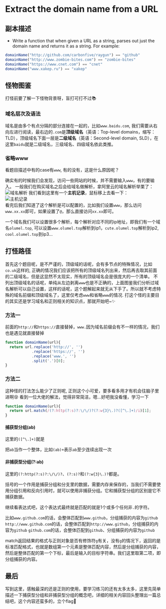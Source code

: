 # Extract the domain name from a URL

## 副本描述

- Write a function that when given a URL as a string, parses out just the domain name and returns it as a string. For example:

```js
domainName("http://github.com/carbonfive/raygun") == "github" 
domainName("http://www.zombie-bites.com") == "zombie-bites"
domainName("https://www.cnet.com") == "cnet"
domainName("www.xakep.ru") == "xakep"
```

## 怪物图鉴

打怪前要了解一下怪物背景呀，盲打可打不过📚

### 域名层次及语法

域名是由多个有点分隔的部分连接在一起的，比如`www.baidu.com`, 我们需要从右向左进行阅读，最右边的`.com`是**顶级域名**（英语：Top-level domains，缩写：TLD），顶级域名下面一层是**二级域名**（英语：Second-level domain, SLD），在这里`baidu`就是二级域名，三级域名、四级域名依此类推。

### 省略www

看题目描述中有的case有`www`, 有的没有，这是什么原因呢？

确实有的时候我们会发现，访问一些网站的时候，并不需要输入`www`，有的要输入。
一般我们在购买域名之后会给域名做解析，拿阿里云的域名解析举栗了：  
![域名解析](https://fxpby.oss-cn-beijing.aliyuncs.com/blogImg/exercise/extractDomain/%E8%A7%A3%E6%9E%90.png)
我们看到这里有一个**主机记录**，鼠标移上去看一下：  
![主机记录](https://fxpby.oss-cn-beijing.aliyuncs.com/blogImg/exercise/extractDomain/%E4%B8%BB%E6%9C%BA%E8%AE%B0%E5%BD%95.png)  
看完后我们知道了这个解析是可以配置的，比如我们设置`www`，那么访问`www.xx.xx`即可，如果设置了`@`，那么直接访问`xx.xx`即可。

一个域名我们可以设置很多个解析，每个解析对应不同的ip地址，即我们有一个域名`olumel.top`, 可以设置`www.olumel.top`解析到ip1，`cute.olumel.top`解析到ip2, `cool.olumel.top`到ip3...

## 打怪路径

首先这个题目呢，是不严谨的，顶级域的话呢，会有多节点的特殊情况，比如`co.uk`这样的, 正确的情况我们应该把所有的顶级域名列出来，然后再去取其前面的二级域名，但是这显然不太现实，所有的顶级域名会是很庞大的一个清单。
不列出顶级域名的话呢，单纯从左边剥离`www`也是不正确的，上面图鉴我们分析过域名解析可以自己设置，这样的话呢，这个题解起来就无从下手了。所以就不考虑特殊的域名前缀和顶级域名了，这里仅考虑`www`和省略`www`的情况.
打这个怪的主要目的其实还是学习域名和正则相关的知识点，那就开始吧~✨

### 方法一

前面的`http://`和`https://`直接替掉，`www.`因为域名前缀会有不一样的情况，我们也是遇见就直接替掉

```js
function domainName(url){
  return url.replace('http://', '')
            .replace('https://', '')
            .replace('www.', '')
            .split('.')[0];
}
```

### 方法二

这种怪的打法怎么能少了正则呢, 正则这个小可爱，要多看多用才有机会往脑子里进啊😵
看到一位大佬的解法，觉得非常简洁，嗯...好吧我没看懂，学习一下

```js
function domainName(url){
  return url.match(/(?:http(?:s)?:\/\/)?(?:w{3}\.)?([^\.]+)/i)[1];
}
```

#### 捕获型分组(ab)

这里的`([^\.]+)`就是

把`ab`当作一个整体，比如`(ab)+`表示`ab`至少连续出现一次

#### 非捕获型分组(?:ab)

这里的`(?:http(?:s)?:\/\/)?`、`(?:s)?`和`(?:w{3}\.)?`都是。

括号的一个作用是捕获分组和分支里的数据，需要内存来保存的，当我们不需要使用分组引用和反向引用时，就可以使用非捕获分组。它和捕获型分组的区别是它不捕获数据。

继续看表达式吧，这个表达式最终就是匹配的就是1个或多个任何非`.`的字符。

比如`www.github.com`的话，会整体匹配到`www.github`，分组捕获的内容为`github`
`http://www.github.com`的话，会整体匹配到`http://www.github`，分组捕获的内容为`github`
`github.com`的话，会整体匹配到`github`、分组捕获的内容为`github`

match返回结果的格式与正则对象是否有修饰符`g`有关，没有`g`的情况下，返回的是标准匹配格式，也就是数组第一个元素是整体匹配内容，然后是分组捕获的内容，然后是整体匹配的第一个下标，最后是输入的目标字符串。我们这里取第二项，即分组捕获的内容。

## 最后

写到这里，感触最深的还是正则的使用，要学习练习的还有太多太多，这里先简单描述一下捕获型分组和非捕获型分组的概念吧，详细的相关内容回头整理出一篇总结吧，这个内容还蛮多的，立个flag🚩
